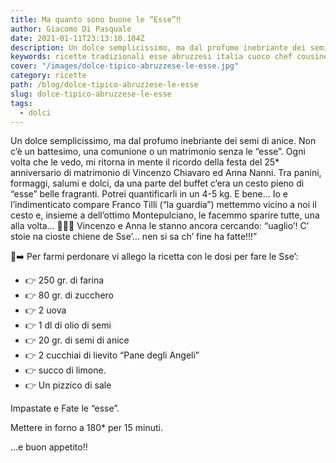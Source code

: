 ```yaml
---
title: Ma quanto sono buone le “Esse”‼️
author: Giacomo Di Pasquale
date: 2021-01-11T23:13:10.104Z
description: Un dolce semplicissimo, ma dal profumo inebriante dei semi di anice.Non c’è un battesimo, una comunione o un matrimonio senza le “esse”.
keywords: ricette tradizionali esse abruzzesi italia cuoco chef cousine cinque stelle
cover: "/images/dolce-tipico-abruzzese-le-esse.jpg"
category: ricette
path: /blog/dolce-tipico-abruzzese-le-esse
slug: dolce-tipico-abruzzese-le-esse
tags:
  - dolci
---
```


Un dolce semplicissimo, ma dal profumo inebriante dei semi di anice.
Non c’è un battesimo, una comunione o un matrimonio senza le “esse”.
Ogni volta che le vedo, mi ritorna in mente il ricordo della festa del 25\* anniversario di matrimonio di Vincenzo Chiavaro ed Anna Nanni. Tra panini, formaggi, salumi e dolci, da una parte del buffet c’era un cesto pieno di “esse” belle fragranti. Potrei quantificarli in un 4-5 kg. E bene... Io e l’indimenticato compare Franco Tilli (“la guardia”) mettemmo vicino a noi il cesto e, insieme a dell’ottimo Montepulciano, le facemmo sparire tutte, una alla volta... 🤣🤣🤣 Vincenzo e Anna le stanno ancora cercando: “uaglio’! C’ stoie na cioste chiene de Sse’... nen si sa ch’ fine ha fatte!!!”

📍➡️ Per farmi perdonare vi allego la ricetta con le dosi per fare le Sse’:

- 👉 250 gr. di farina
- 👉 80 gr. di zucchero
- 👉 2 uova
- 👉 1 dl di olio di semi
- 👉 20 gr. di semi di anice
- 👉 2 cucchiai di lievito “Pane degli Angeli”
- 👉 succo di limone.
- 👉 Un pizzico di sale

Impastate e Fate le “esse”.

Mettere in forno a 180\* per 15 minuti.

...e buon appetito‼️
